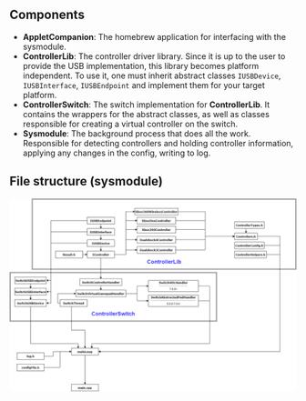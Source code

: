 ## Components
- **AppletCompanion**: The homebrew application for interfacing with the sysmodule.
- **ControllerLib**: The controller driver library. Since it is up to the user to provide the USB implementation, this library becomes platform independent. To use it, one must inherit abstract classes `IUSBDevice`, `IUSBInterface`, `IUSBEndpoint` and implement them for your target platform.
- **ControllerSwitch**: The switch implementation for **ControllerLib**. It contains the wrappers for the abstract classes, as well as classes responsible for creating a virtual controller on the switch.
- **Sysmodule**: The background process that does all the work. Responsible for detecting controllers and holding controller information, applying any changes in the config, writing to log.

## File structure (sysmodule)
![](map.png)
